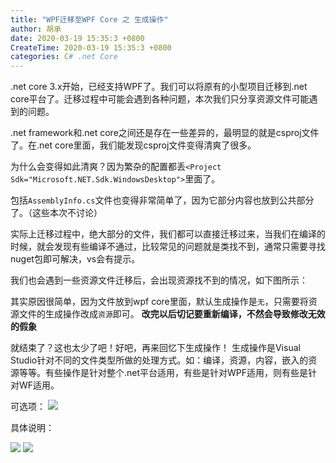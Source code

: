 ```yaml
---
title: "WPF迁移至WPF Core 之 生成操作"
author: 胡承
date: 2020-03-19 15:35:3 +0800
CreateTime: 2020-03-19 15:35:3 +0800
categories: C# .net Core
---
```


.net core 3.x开始，已经支持WPF了。我们可以将原有的小型项目迁移到.net core平台了。迁移过程中可能会遇到各种问题，本次我们只分享资源文件可能遇到的问题。

<!-- more -->

.net framework和.net core之间还是存在一些差异的，最明显的就是csproj文件了。在.net core里面，我们能发现csproj文件变得清爽了很多。

为什么会变得如此清爽？因为繁杂的配置都丢`<Project Sdk="Microsoft.NET.Sdk.WindowsDesktop">`里面了。

包括`AssemblyInfo.cs`文件也变得非常简单了，因为它部分内容也放到公共部分了。（这些本次不讨论）

实际上迁移过程中，绝大部分的文件，我们都可以直接迁移过来，当我们在编译的时候，就会发现有些编译不通过，比较常见的问题就是类找不到，通常只需要寻找nuget包即可解决，vs会有提示。

我们也会遇到一些资源文件迁移后，会出现资源找不到的情况，如下图所示：


其实原因很简单，因为文件放到wpf core里面，默认生成操作是`无`，只需要将资源文件的生成操作改成`资源`即可。
**改完以后切记要重新编译，不然会导致修改无效的假象**

就结束了？这也太少了吧！好吧，再来回忆下生成操作！
生成操作是Visual Studio针对不同的文件类型所做的处理方式。如：编译，资源，内容，嵌入的资源等等。有些操作是针对整个.net平台适用，有些是针对WPF适用，则有些是针对WF适用。

可选项：
![](http://image.acmx.xyz/hc%2F20203191555353138.jpg)

具体说明：

![](http://image.acmx.xyz/hc%2F20203191556451552.jpg)
![](http://image.acmx.xyz/hc%2F2020319155712577.jpg)